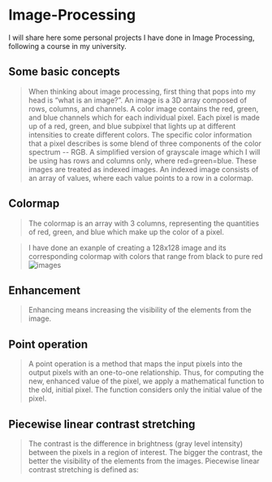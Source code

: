 # Image-Processing

I will share here some personal projects I have done in Image Processing, following a course in my university. 

## Some basic concepts

>When thinking about image processing, first thing that pops into my head is “what is an image?”. An image is a 3D array composed of rows, columns, and channels. 
>A color image contains the red, green, and blue channels which for each individual pixel. Each pixel is made up of a red, green, and blue subpixel that lights up at different intensities to create different colors. The specific color information that a pixel describes is some blend of three components of the color spectrum -- RGB.
>A simplified version of grayscale image which I will be using has rows and columns only, where red=green=blue. These images are treated as indexed images. An indexed image consists of an array of values, where each value points to a row in a colormap.

## Colormap
>The colormap is an array with 3 columns, representing the quantities of red, green, and blue which make up the color of a pixel. 

>I have done an exanple of creating a 128x128 image and its corresponding colormap with colors that range from black to pure red
![images](colormap_black_to_red.jpg)


## Enhancement

>Enhancing means increasing the visibility of the elements from the image.

## Point operation

>A point operation is a method that maps the input pixels into the output pixels with an one-to-one relationship. Thus, for computing the new, enhanced value of the pixel, we apply a mathematical function to the old, initial pixel. The function considers only the initial value of the pixel.

## Piecewise linear contrast stretching

>The contrast is the difference in brightness (gray level intensity) between the pixels in a region of interest. The bigger the contrast, the better the visibility of the elements from the images. Piecewise linear contrast stretching is defined as:





